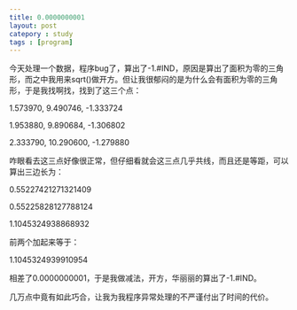 ```yaml
---
title: 0.0000000001
layout: post
catepory : study
tags : [program]
---
```


今天处理一个数据，程序bug了，算出了-1.#IND，原因是算出了面积为零的三角形，而之中我用来sqrt()做开方。但让我很郁闷的是为什么会有面积为零的三角形，于是我找啊找，找到了这三个点：

1.573970, 9.490746, -1.333724

1.953880, 9.890684, -1.306802

2.333790, 10.290600, -1.279880

咋眼看去这三点好像很正常，但仔细看就会这三点几乎共线，而且还是等距，可以算出三边长为：

0.55227421271321409

0.55225828127788124

1.1045324938868932

前两个加起来等于：

1.1045324939910954

相差了0.0000000001，于是我做减法，开方，华丽丽的算出了-1.#IND。

几万点中竟有如此巧合，让我为我程序异常处理的不严谨付出了时间的代价。
